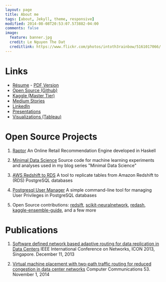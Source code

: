 ```yaml
---
layout: page
title: About me
tags: [about, Jekyll, theme, responsive]
modified: 2014-08-08T20:53:07.573882-04:00
comments: false
image:
  feature: banner.jpg
  credit: Le Nguyen The Dat
  creditlink: https://www.flickr.com/photos/intoth3rainbow/5161017066/
---
```


Links
=====

* [Résume](http://lenguyenthedat.com/extras/resume.html) - <a href="http://lenguyenthedat.com/extras/Le%20Nguyen%20The%20Dat.pdf" download="Le Nguyen The Dat">PDF Version</a>
* [Open Source (Github)](https://github.com/lenguyenthedat)
* [Kaggle (Master Tier)](https://www.kaggle.com/lenguyenthedat)
* [Medium Stories](https://medium.com/@lenguyenthedat/latest)
* [LinkedIn](https://www.linkedin.com/in/lenguyenthedat)
* [Presentations](https://speakerdeck.com/lenguyenthedat)
* [Visualizations (Tableau)](https://public.tableau.com/profile/le.nguyen.the.dat)

Open Source Projects
====================

1. [Raptor](https://github.com/lenguyenthedat/raptor) An Online Retail Recommendation Engine developed in Haskell

2. [Minimal Data Science](https://github.com/lenguyenthedat/minimal-datascience) Source code for machine learning experiments and analyses used in my blog series "Minimal Data Science"

3. [AWS Redshift to RDS](https://github.com/lenguyenthedat/aws-redshift-to-rds) A tool to replicate tables from Amazon Redshift to (RDS) PostgreSQL databases

4. [Postgresql User Manager](https://github.com/zalora/postgresql-user-manager) A simple command-line tool for managing User Privileges in PostgreSQL databases

5. Open Source contributions: [redsift](https://github.com/zalora/redsift), [scikit-neuralnetwork](https://github.com/aigamedev/scikit-neuralnetwork), [redash](https://github.com/EverythingMe/redash), [kaggle-ensemble-guide](https://github.com/MLWave/Kaggle-Ensemble-Guide), and a few more

Publications
============

1. [Software defined network based adaptive routing for data replication in Data Centers](http://ieeexplore.ieee.org/xpl/articleDetails.jsp?arnumber=6781967) IEEE International Conference on Networks, ICON 2013, Singapore. December 11, 2013

2. [Virtual machine placement with two-path traffic routing for reduced congestion in data center networks](http://www.sciencedirect.com/science/article/pii/S0140366414002746) Computer Communications 53. November 1, 2014
